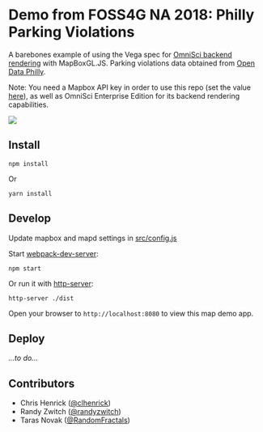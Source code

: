 # Demo from FOSS4G NA 2018: Philly Parking Violations

A barebones example of using the Vega spec for [OmniSci backend rendering](https://www.omnisci.com/platform/render/) with MapBoxGL.JS. Parking violations data obtained from [Open Data Philly](https://www.opendataphilly.org/dataset/parking-violations).

Note: You need a Mapbox API key in order to use this repo (set the value [here](https://github.com/RandomFractals/mapd-vega-mapboxgl-demo-philly-parking/blob/master/src/common/config.js)), as well as OmniSci Enterprise Edition for its backend rendering capabilities.

![](src/images/mapd-custom-animated.gif)

## Install

```
npm install
```

Or

```
yarn install
```

## Develop

Update mapbox and mapd settings in [src/config.js](https://github.com/RandomFractals/mapd-vega-mapboxgl-demo-philly-parking/blob/master/src/common/config.js)

Start [webpack-dev-server](https://github.com/webpack/webpack-dev-server):

```
npm start
```

Or run it with [http-server](https://github.com/indexzero/http-server):

```
http-server ./dist
```

Open your browser to `http://localhost:8080` to view this map demo app.

## Deploy

_...to do..._

## Contributors
- Chris Henrick ([@clhenrick](http://github.com/clhenrick))
- Randy Zwitch ([@randyzwitch](http://github.com/@randyzwitch))
- Taras Novak ([@RandomFractals](http://github.com/RandomFractals))